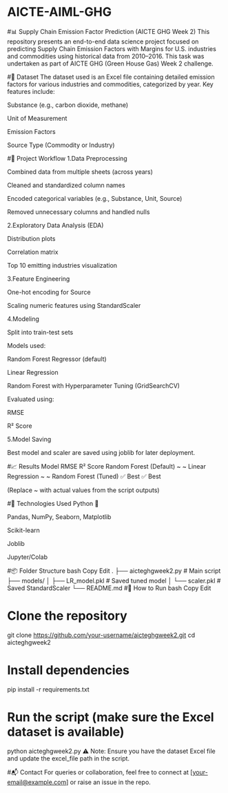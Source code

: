 # AICTE-AIML-GHG

#📊 Supply Chain Emission Factor Prediction (AICTE GHG Week 2)
This repository presents an end-to-end data science project focused on predicting Supply Chain Emission Factors with Margins for U.S. industries and commodities using historical data from 2010–2016. This task was undertaken as part of AICTE GHG (Green House Gas) Week 2 challenge.

#📁 Dataset
The dataset used is an Excel file containing detailed emission factors for various industries and commodities, categorized by year. Key features include:

Substance (e.g., carbon dioxide, methane)

Unit of Measurement

Emission Factors

Source Type (Commodity or Industry)

#🚀 Project Workflow
1.Data Preprocessing

Combined data from multiple sheets (across years)

Cleaned and standardized column names

Encoded categorical variables (e.g., Substance, Unit, Source)

Removed unnecessary columns and handled nulls

2.Exploratory Data Analysis (EDA)

Distribution plots

Correlation matrix

Top 10 emitting industries visualization

3.Feature Engineering

One-hot encoding for Source

Scaling numeric features using StandardScaler

4.Modeling

Split into train-test sets

Models used:

Random Forest Regressor (default)

Linear Regression

Random Forest with Hyperparameter Tuning (GridSearchCV)

Evaluated using:

RMSE

R² Score

5.Model Saving

Best model and scaler are saved using joblib for later deployment.

#📈 Results
Model	RMSE	R² Score
Random Forest (Default)	~	~
Linear Regression	~	~
Random Forest (Tuned)	✅ Best	✅ Best

(Replace ~ with actual values from the script outputs)

#🧪 Technologies Used
Python 🐍

Pandas, NumPy, Seaborn, Matplotlib

Scikit-learn

Joblib

Jupyter/Colab

#📦 Folder Structure
bash
Copy
Edit
.
├── aicteghgweek2.py           # Main script
├── models/
│   ├── LR_model.pkl           # Saved tuned model
│   └── scaler.pkl             # Saved StandardScaler
└── README.md
#📌 How to Run
bash
Copy
Edit
# Clone the repository
git clone https://github.com/your-username/aicteghgweek2.git
cd aicteghgweek2

# Install dependencies
pip install -r requirements.txt

# Run the script (make sure the Excel dataset is available)
python aicteghgweek2.py
⚠️ Note: Ensure you have the dataset Excel file and update the excel_file path in the script.

#📬 Contact
For queries or collaboration, feel free to connect at [your-email@example.com] or raise an issue in the repo.
